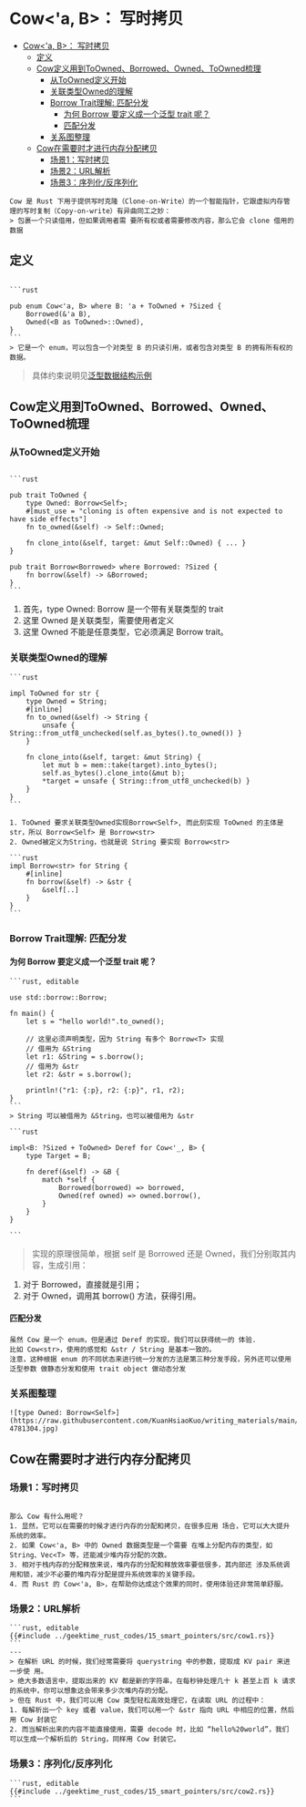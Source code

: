 # Cow<'a, B>： 写时拷贝

<!--ts-->
* [Cow&lt;'a, B&gt;： 写时拷贝](#cowa-b-写时拷贝)
   * [定义](#定义)
   * [Cow定义用到ToOwned、Borrowed、Owned、ToOwned梳理](#cow定义用到toownedborrowedownedtoowned梳理)
      * [从ToOwned定义开始](#从toowned定义开始)
      * [关联类型Owned的理解](#关联类型owned的理解)
      * [Borrow Trait理解: 匹配分发](#borrow-trait理解-匹配分发)
         * [为何 Borrow 要定义成一个泛型 trait 呢？](#为何-borrow-要定义成一个泛型-trait-呢)
         * [匹配分发](#匹配分发)
      * [关系图整理](#关系图整理)
   * [Cow在需要时才进行内存分配拷贝](#cow在需要时才进行内存分配拷贝)
      * [场景1：写时拷贝](#场景1写时拷贝)
      * [场景2：URL解析](#场景2url解析)
      * [场景3：序列化/反序列化](#场景3序列化反序列化)

<!-- Created by https://github.com/ekalinin/github-markdown-toc -->
<!-- Added by: runner, at: Sat Oct 22 07:05:53 UTC 2022 -->

<!--te-->

~~~admonish info title='写时复制（Copy-on-write）有异曲同工之妙' collapsible=true
Cow 是 Rust 下用于提供写时克隆（Clone-on-Write）的一个智能指针，它跟虚拟内存管 理的写时复制（Copy-on-write）有异曲同工之妙：
> 包裹一个只读借用，但如果调用者需 要所有权或者需要修改内容，那么它会 clone 借用的数据
~~~

## 定义

~~~admonish info title='Cow定义' collapsible=true

```rust

pub enum Cow<'a, B> where B: 'a + ToOwned + ?Sized {
    Borrowed(&'a B),
    Owned(<B as ToOwned>::Owned),
}
```
> 它是一个 enum，可以包含一个对类型 B 的只读引用，或者包含对类型 B 的拥有所有权的 数据。
~~~

> 具体约束说明见[泛型数据结构示例](2_4_1_generic_usage.html#generic-cow)

## Cow定义用到ToOwned、Borrowed、Owned、ToOwned梳理

### 从ToOwned定义开始

~~~admonish info title='想要理解 Cow trait，ToOwned trait 是一道坎： ToOwned定义 -> 关联类型用到Borrow -> Borrow是一个用到Borrowed的trait object' collapsible=true

```rust

pub trait ToOwned {
    type Owned: Borrow<Self>;
    #[must_use = "cloning is often expensive and is not expected to have side effects"]
    fn to_owned(&self) -> Self::Owned;

    fn clone_into(&self, target: &mut Self::Owned) { ... }
}

pub trait Borrow<Borrowed> where Borrowed: ?Sized {
    fn borrow(&self) -> &Borrowed;
}
```
~~~

1. 首先，type Owned: Borrow<Self> 是一个带有关联类型的 trait
2. 这里 Owned 是关联类型，需要使用者定义
3. 这里 Owned 不能是任意类型，它必须满足 Borrow<T> trait。

### 关联类型Owned的理解

~~~admonish info title='type Owned: Borrow<Self>: [参考str对ToOwned trait的实现](https://doc.rust-lang.org/src/alloc/str.rs.html#215-227)' collapsible=true
```rust

impl ToOwned for str {
    type Owned = String;
    #[inline]
    fn to_owned(&self) -> String {
        unsafe { String::from_utf8_unchecked(self.as_bytes().to_owned()) }
    }

    fn clone_into(&self, target: &mut String) {
        let mut b = mem::take(target).into_bytes();
        self.as_bytes().clone_into(&mut b);
        *target = unsafe { String::from_utf8_unchecked(b) }
    }
}
```
~~~

~~~admonish question title="对上面例子的type Owned 为 String如何理解？" collapsible=true
1. ToOwned 要求关联类型Owned实现Borrow<Self>, 而此刻实现 ToOwned 的主体是 str，所以 Borrow<Self> 是 Borrow<str>
2. Owned被定义为String，也就是说 String 要实现 Borrow<str>

```rust
impl Borrow<str> for String {
    #[inline]
    fn borrow(&self) -> &str {
        &self[..]
    }
}
```
~~~

### Borrow Trait理解: 匹配分发

#### 为何 Borrow 要定义成一个泛型 trait 呢？

~~~admonish question title='例子1：String不同借用方式' collapsible=true
```rust, editable

use std::borrow::Borrow;

fn main() {
    let s = "hello world!".to_owned();

    // 这里必须声明类型，因为 String 有多个 Borrow<T> 实现
    // 借用为 &String
    let r1: &String = s.borrow();
    // 借用为 &str
    let r2: &str = s.borrow();

    println!("r1: {:p}, r2: {:p}", r1, r2);
}
```
> String 可以被借用为 &String，也可以被借用为 &str
~~~

~~~admonish question title='例子2：Cow不同解引用方式' collapsible=true
```rust

impl<B: ?Sized + ToOwned> Deref for Cow<'_, B> {
    type Target = B;

    fn deref(&self) -> &B {
        match *self {
            Borrowed(borrowed) => borrowed,
            Owned(ref owned) => owned.borrow(),
        }
    }
}

```
~~~

> 实现的原理很简单，根据 self 是 Borrowed 还是 Owned，我们分别取其内容，生成引用：

1. 对于 Borrowed，直接就是引用；
2. 对于 Owned，调用其 borrow() 方法，获得引用。

#### 匹配分发

~~~admonish info title='匹配分发：使用match匹配实现静态、动态分发之外的第三种分发' collapsible=true
虽然 Cow 是一个 enum，但是通过 Deref 的实现，我们可以获得统一的 体验.
比如 Cow<str>，使用的感觉和 &str / String 是基本一致的。
注意，这种根据 enum 的不同状态来进行统一分发的方法是第三种分发手段，另外还可以使用泛型参数 做静态分发和使用 trait object 做动态分发
~~~

### 关系图整理

~~~admonish info title='Cow 和 Owned / ToOwned / Borrow<T> / Borrowed 之间的关系示意图' collapsible=true
![type Owned: Borrow<Self>](https://raw.githubusercontent.com/KuanHsiaoKuo/writing_materials/main/imgs/15%EF%BD%9C%E6%95%B0%E6%8D%AE%E7%BB%93%E6%9E%84%EF%BC%9A%E8%BF%99%E4%BA%9B%E6%B5%93%E7%9C%89%E5%A4%A7%E7%9C%BC%E7%9A%84%E7%BB%93%E6%9E%84%E7%AB%9F%E7%84%B6%E9%83%BD%E6%98%AF%E6%99%BA%E8%83%BD%E6%8C%87%E9%92%88%EF%BC%9F-4781304.jpg)
~~~

## Cow在需要时才进行内存分配拷贝

### 场景1：写时拷贝

~~~admonish info title='写时拷贝' collapsible=true

那么 Cow 有什么用呢？
1. 显然，它可以在需要的时候才进行内存的分配和拷贝，在很多应用 场合，它可以大大提升系统的效率。
2. 如果 Cow<'a, B> 中的 Owned 数据类型是一个需要 在堆上分配内存的类型，如 String、Vec<T> 等，还能减少堆内存分配的次数。 
3. 相对于栈内存的分配释放来说，堆内存的分配和释放效率要低很多，其内部还 涉及系统调用和锁，减少不必要的堆内存分配是提升系统效率的关键手段。
4. 而 Rust 的 Cow<'a, B>，在帮助你达成这个效果的同时，使用体验还非常简单舒服。
~~~

### 场景2：URL解析

~~~admonish info title='举例使用Cow进行URL解析' collapsible=true
```rust, editable
{{#include ../geektime_rust_codes/15_smart_pointers/src/cow1.rs}}
```
---
> 在解析 URL 的时候，我们经常需要将 querystring 中的参数，提取成 KV pair 来进一步使 用。
> 绝大多数语言中，提取出来的 KV 都是新的字符串，在每秒钟处理几十 k 甚至上百 k 请求的系统中，你可以想象这会带来多少次堆内存的分配。 
> 但在 Rust 中，我们可以用 Cow 类型轻松高效处理它，在读取 URL 的过程中：
1. 每解析出一个 key 或者 value，我们可以用一个 &str 指向 URL 中相应的位置，然后用 Cow 封装它 
2. 而当解析出来的内容不能直接使用，需要 decode 时，比如 “hello%20world”，我们 可以生成一个解析后的 String，同样用 Cow 封装它。
~~~

### 场景3：序列化/反序列化

~~~admonish info title='举例serde使用Cow进行序列化/反序列化' collapsible=true
```rust, editable
{{#include ../geektime_rust_codes/15_smart_pointers/src/cow2.rs}}
```
~~~
